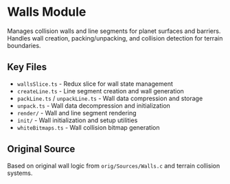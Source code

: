 # Walls Module

Manages collision walls and line segments for planet surfaces and barriers. Handles wall creation, packing/unpacking, and collision detection for terrain boundaries.

## Key Files

- `wallsSlice.ts` - Redux slice for wall state management
- `createLine.ts` - Line segment creation and wall generation
- `packLine.ts` / `unpackLine.ts` - Wall data compression and storage
- `unpack.ts` - Wall data decompression and initialization
- `render/` - Wall and line segment rendering
- `init/` - Wall initialization and setup utilities
- `whiteBitmaps.ts` - Wall collision bitmap generation

## Original Source

Based on original wall logic from `orig/Sources/Walls.c` and terrain collision systems.
